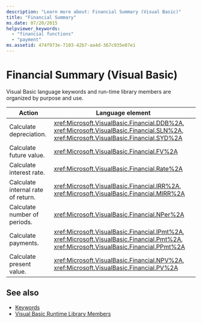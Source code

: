 ```yaml
---
description: "Learn more about: Financial Summary (Visual Basic)"
title: "Financial Summary"
ms.date: 07/20/2015
helpviewer_keywords: 
  - "financial functions"
  - "payment"
ms.assetid: 474f973e-7103-42b7-aa4d-367c935e07e1
---
```

# Financial Summary (Visual Basic)

Visual Basic language keywords and run-time library members are organized by purpose and use.  
  
|Action|Language element|  
|------------|----------------------|  
|Calculate depreciation.|<xref:Microsoft.VisualBasic.Financial.DDB%2A>, <xref:Microsoft.VisualBasic.Financial.SLN%2A>, <xref:Microsoft.VisualBasic.Financial.SYD%2A>|  
|Calculate future value.|<xref:Microsoft.VisualBasic.Financial.FV%2A>|  
|Calculate interest rate.|<xref:Microsoft.VisualBasic.Financial.Rate%2A>|  
|Calculate internal rate of return.|<xref:Microsoft.VisualBasic.Financial.IRR%2A>, <xref:Microsoft.VisualBasic.Financial.MIRR%2A>|  
|Calculate number of periods.|<xref:Microsoft.VisualBasic.Financial.NPer%2A>|  
|Calculate payments.|<xref:Microsoft.VisualBasic.Financial.IPmt%2A>, <xref:Microsoft.VisualBasic.Financial.Pmt%2A>, <xref:Microsoft.VisualBasic.Financial.PPmt%2A>|  
|Calculate present value.|<xref:Microsoft.VisualBasic.Financial.NPV%2A>, <xref:Microsoft.VisualBasic.Financial.PV%2A>|  
  
## See also

- [Keywords](index.md)
- [Visual Basic Runtime Library Members](../runtime-library-members.md)
